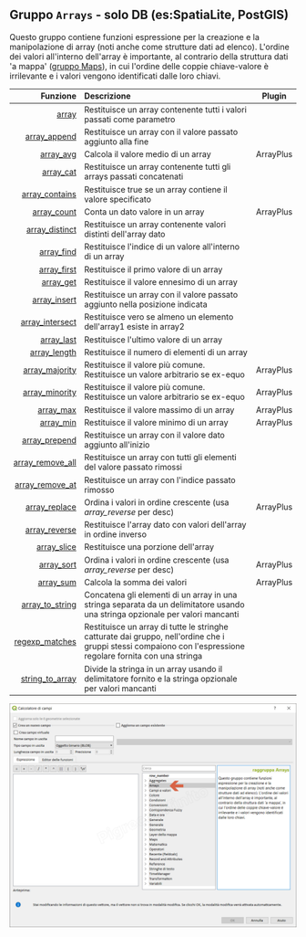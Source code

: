 ## Gruppo `Arrays` - solo DB (es:SpatiaLite, PostGIS)

Questo gruppo contiene funzioni espressione per la creazione e la manipolazione di array (noti anche come strutture dati ad elenco). L'ordine dei valori all'interno dell'array è importante, al contrario della struttura dati 'a mappa' ([gruppo Maps](../maps)), in cui l'ordine delle coppie chiave-valore è irrilevante e i valori vengono identificati dalle loro chiavi.

| Funzione  | Descrizione|Plugin
|----------:|:-----------|--------
|[array](funzioni/array.md)|Restituisce un array contenente tutti i valori passati come parametro|
|[array_append](funzioni/array_append,md)|Restituisce un array con il valore passato aggiunto alla fine|
|[array_avg](funzioni/array_avg.md)|Calcola il valore medio di un array|ArrayPlus
|[array_cat](funzioni/array_cat.md)|Restituisce un array contenente tutti gli arrays passati concatenati|
|[array_contains](funzioni/array_contains.md)|Restituisce true se un array contiene il valore specificato|
|[array_count](funzioni/array_count.md)|Conta un dato valore in un array|ArrayPlus
|[array_distinct](funzioni/array_distinct.md)|Restituisce un array contenente valori distinti dell'array dato|
|[array_find](funzioni/array_find.md)|Restituisce l'indice di un valore all'interno di un array|
|[array_first](funzioni/array_first.md)|Restituisce il primo valore di un array|
|[array_get](funzioni/array_get.md)|Restituisce il valore ennesimo di un array|
|[array_insert](funzioni/array_insert.md)|Restituisce un array con il valore passato aggiunto nella posizione indicata|
|[array_intersect](funzioni/array_intersect.md)|Restituisce vero se almeno un elemento dell'array1 esiste in array2|
|[array_last](funzioni/array_last.md)|Restituisce l'ultimo valore di un array|
|[array_length](funzioni/array_length.md)|Restituisce il numero di elementi di un array|
|[array_majority](funzioni/array_majority.md)|Restituisce il valore più comune. Restituisce un valore arbitrario se ex-equo|ArrayPlus
|[array_minority](funzioni/array_minority.md)|Restituisce il valore più comune. Restituisce un valore arbitrario se ex-equo|ArrayPlus
|[array_max](funzioni/array_max.md)|Restituisce il valore massimo di un array|ArrayPlus
|[array_min](funzioni/array_min.md)|Restituisce il valore minimo di un array|ArrayPlus
|[array_prepend](funzioni/array_prepend.md)|Restituisce un array con il valore dato aggiunto all'inizio|
|[array_remove_all](funzioni/array_remove_all.md)|Restituisce un array con tutti gli elementi del valore passato rimossi|
|[array_remove_at](funzioni/array_remove_at.md)|Restituisce un array con l'indice passato rimosso|
|[array_replace](funzioni/array_replace.md)|Ordina i valori in ordine crescente (usa _array_reverse_ per desc)|ArrayPlus
|[array_reverse](funzioni/array_reverse.md)|Restituisce l'array dato con valori dell'array in ordine inverso|
|[array_slice](funzioni/array_slice.md)|Restituisce una porzione dell'array|
|[array_sort](funzioni/array_sort.md)|Ordina i valori in ordine crescente (usa _array_reverse_ per desc)|ArrayPlus
|[array_sum](funzioni/array_sum.md)|Calcola la somma dei valori|ArrayPlus
|[array_to_string](funzioni/array_to_string.md)|Concatena gli elementi di un array in una stringa separata da un delimitatore usando una stringa opzionale per valori mancanti|
|[regexp_matches](funzioni/regexp_matches.md)|Restituisce un array di tutte le stringhe catturate dai gruppo, nell'ordine che i gruppi stessi compaiono con l'espressione regolare fornita con una stringa|
|[string_to_array](funzioni/string_to_array.md)|Divide la stringa in un array usando il delimitatore fornito e la stringa opzionale per valori mancanti|


![](/img/arrays/gruppo_arrays1.png)
